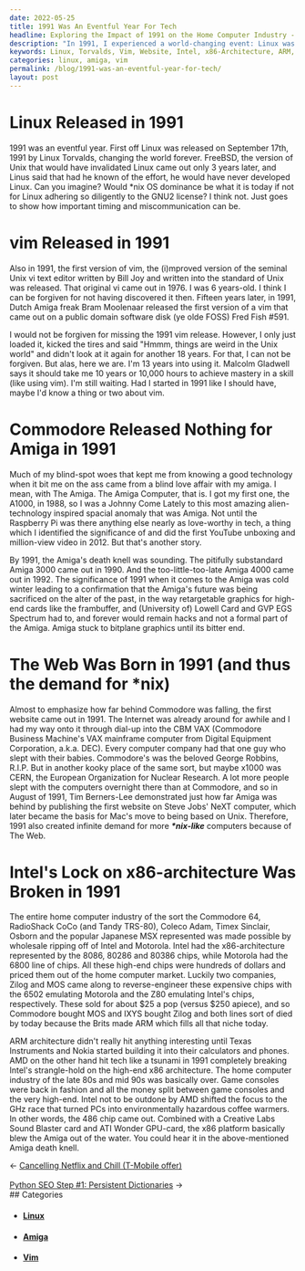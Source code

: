 ```yaml
---
date: 2022-05-25
title: 1991 Was An Eventful Year For Tech
headline: Exploring the Impact of 1991 on the Home Computer Industry - A Look Back at a Pivotal Year for Tech
description: "In 1991, I experienced a world-changing event: Linux was released by Linus Torvalds, followed by FreeBSD three years later. That same year, the first version of vim was released and the world's first website was published. Intel's lock on the x86-architecture was broken, while ARM architecture became popular due to Texas Instruments and Nokia. Join me as I look back at this pivotal year in the home computer industry and the impact it had on the tech market."
keywords: Linux, Torvalds, Vim, Website, Intel, x86-Architecture, ARM, Texas Instruments, Nokia, Commodore, Amiga, Zilog, MOS, AMD, Home Computer, 80s, 90s, 8086, 80286, 80386, 6800, $25
categories: linux, amiga, vim
permalink: /blog/1991-was-an-eventful-year-for-tech/
layout: post
---
```



# Linux Released in 1991

1991 was an eventful year. First off Linux was released on September 17th, 1991
by Linux Torvalds, changing the world forever. FreeBSD, the version of Unix
that would have invalidated Linux came out only 3 years later, and Linus said
that had he known of the effort, he would have never developed Linux. Can you
imagine? Would \*nix OS dominance be what it is today if not for Linux adhering
so diligently to the GNU2 license? I think not. Just goes to show how important
timing and miscommunication can be.

# vim Released in 1991

Also in 1991, the first version of vim, the (i)mproved version of the seminal
Unix vi text editor written by Bill Joy and written into the standard of Unix
was released. That original vi came out in 1976. I was 6 years-old. I think I
can be forgiven for not having discovered it then. Fifteen years later, in
1991, Dutch Amiga freak Bram Moolenaar released the first version of a vim that
came out on a public domain software disk (ye olde FOSS) Fred Fish #591.

I would not be forgiven for missing the 1991 vim release. However, I only just
loaded it, kicked the tires and said "Hmmm, things are weird in the Unix world"
and didn't look at it again for another 18 years. For that, I can not be
forgiven. But alas, here we are. I'm 13 years into using it. Malcolm Gladwell
says it should take me 10 years or 10,000 hours to achieve mastery in a skill
(like using vim). I'm still waiting.  Had I started in 1991 like I should have,
maybe I'd know a thing or two about vim.

# Commodore Released Nothing for Amiga in 1991

Much of my blind-spot woes that kept me from knowing a good technology when it
bit me on the ass came from a blind love affair with my amiga. I mean, with The
Amiga. The Amiga Computer, that is. I got my first one, the A1000, in 1988, so
I was a Johnny Come Lately to this most amazing alien-technology inspired
spacial anomaly that was Amiga. Not until the Raspberry Pi was there anything
else nearly as love-worthy in tech, a thing which I identified the significance
of and did the first YouTube unboxing and million-view video in 2012. But
that's another story.

By 1991, the Amiga's death knell was sounding. The pitifully substandard Amiga
3000 came out in 1990. And the too-little-too-late Amiga 4000 came out in 1992.
The significance of 1991 when it comes to the Amiga was cold winter leading to
a confirmation that the Amiga's future was being sacrificed on the alter of the
past, in the way retargetable graphics for high-end cards like the frambuffer,
and (University of) Lowell Card and GVP EGS Spectrum had to, and forever would
remain hacks and not a formal part of the Amiga. Amiga stuck to bitplane
graphics until its bitter end.

# The Web Was Born in 1991 (and thus the demand for \*nix)

Almost to emphasize how far behind Commodore was falling, the first website
came out in 1991. The Internet was already around for awhile and I had my way
onto it through dial-up into the CBM VAX (Commodore Business Machine's VAX
mainframe computer from Digital Equipment Corporation, a.k.a. DEC). Every
computer company had that one guy who slept with their babies. Commodore's was
the beloved George Robbins, R.I.P. But in another kooky place of the same sort,
but maybe x1000 was CERN, the European Organization for Nuclear Research. A lot
more people slept with the computers overnight there than at Commodore, and so
in August of 1991, Tim Berners-Lee demonstrated just how far Amiga was behind
by publishing the first website on Steve Jobs' NeXT computer, which later
became the basis for Mac's move to being based on Unix. Therefore, 1991 also
created infinite demand for more ***\*nix-like*** computers because of The Web.

# Intel's Lock on x86-architecture Was Broken in 1991

The entire home computer industry of the sort the Commodore 64, RadioShack CoCo
(and Tandy TRS-80), Coleco Adam, Timex Sinclair, Osborn and the popular
Japanese MSX represented was made possible by wholesale ripping off of Intel
and Motorola. Intel had the x86-architecture represented by the 8086, 80286 and
80386 chips, while Motorola had the 6800 line of chips. All these high-end
chips were hundreds of dollars and priced them out of the home computer market.
Luckily two companies, Zilog and MOS came along to reverse-engineer these
expensive chips with the 6502 emulating Motorola and the Z80 emulating Intel's
chips, respectively. These sold for about $25 a pop (versus $250 apiece), and
so Commodore bought MOS and IXYS bought Zilog and both lines sort of died by
today because the Brits made ARM which fills all that niche today.

ARM architecture didn't really hit anything interesting until Texas Instruments
and Nokia started building it into their calculators and phones. AMD on the
other hand hit tech like a tsunami in 1991 completely breaking Intel's
strangle-hold on the high-end x86 architecture. The home computer industry of
the late 80s and mid 90s was basically over. Game consoles were back in fashion
and all the money split between game consoles and the very high-end. Intel not
to be outdone by AMD shifted the focus to the GHz race that turned PCs into
environmentally hazardous coffee warmers. In other words, the 486 chip came
out. Combined with a Creative Labs Sound Blaster card and ATI Wonder GPU-card,
the x86 platform basically blew the Amiga out of the water. You could hear it
in the above-mentioned Amiga death knell.


<div class="arrow-links"><div class="post-nav-prev"><span class="arrow">&larr;&nbsp;</span><a href="/blog/cancelling-netflix-and-chill-t-mobile-offer/">Cancelling Netflix and Chill (T-Mobile offer)</a></div> &nbsp; <div class="post-nav-next"><a href="/blog/python-seo-step-1-persistent-dictionaries/">Python SEO Step #1: Persistent Dictionaries</a><span class="arrow">&nbsp;&rarr;</span></div></div>
## Categories

<ul>
<li><h4><a href='/linux/'>Linux</a></h4></li>
<li><h4><a href='/amiga/'>Amiga</a></h4></li>
<li><h4><a href='/vim/'>Vim</a></h4></li></ul>